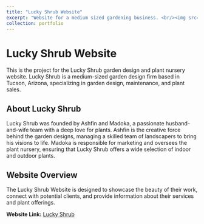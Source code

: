 ```yaml
---
title: "Lucky Shrub Website"
excerpt: "Website for a medium sized gardening business. <br/><img src='/images/lucky_shrub.png'>"
collection: portfolio
---
```


# Lucky Shrub Website

This is the project for the Lucky Shrub garden design and plant nursery website. Lucky Shrub is a medium-sized garden design firm based in Tucson, Arizona, specializing in garden design, maintenance, and plant sales.

## About Lucky Shrub

Lucky Shrub was founded by Ashfin and Madoka, a passionate husband-and-wife team with a deep love for plants. Ashfin is the creative force behind the garden designs, managing a skilled team of landscapers to bring his visions to life. Madoka is responsible for marketing and oversees the plant nursery, ensuring that Lucky Shrub offers a wide selection of indoor and outdoor plants.

## Website Overview

The Lucky Shrub Website is designed to showcase the beauty of their work, connect with potential clients, and provide information about their services and plant offerings. 

**Website Link:** [Lucky Shrub](https://ashfinn.github.io/Lucky-Shrub/)